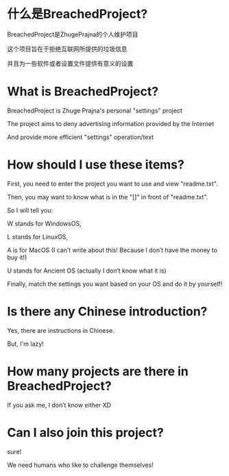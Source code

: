 # 什么是BreachedProject?

BreachedProject是ZhugePrajna的个人维护项目

这个项目旨在于拒绝互联网所提供的垃圾信息

并且为一些软件或者设置文件提供有意义的设置

# What is BreachedProject?

BreachedProject is Zhuge Prajna's personal "settings" project

The project aims to deny advertising information provided by the Internet

And provide more efficient "settings" operation/text

# How should I use these items?

First, you need to enter the project you want to use and view "readme.txt".

Then, you may want to know what is in the "[]" in front of "readme.txt".

So I will tell you:

  W stands for WindowsOS,
  
  L stands for LinuxOS,
  
  A is for MacOS (I can’t write about this! Because I don’t have the money to buy it!)
  
  U stands for Ancient OS (actually I don’t know what it is)

Finally, match the settings you want based on your OS and do it by yourself!

# Is there any Chinese introduction?

Yes, there are instructions in Chinese.

But, I'm lazy!

# How many projects are there in BreachedProject?

If you ask me, I don’t know either XD

# Can I also join this project?

sure!

We need humans who like to challenge themselves!
